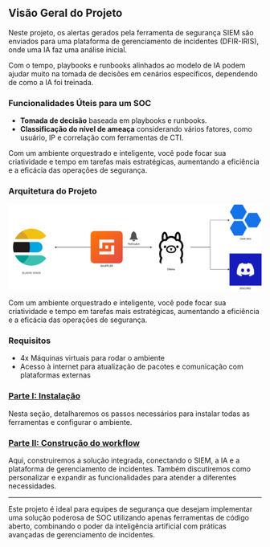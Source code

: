 
## Visão Geral do Projeto

Neste projeto, os alertas gerados pela ferramenta de segurança SIEM são enviados para uma plataforma de gerenciamento de incidentes (DFIR-IRIS), onde uma IA faz uma análise inicial.

Com o tempo, playbooks e runbooks alinhados ao modelo de IA podem ajudar muito na tomada de decisões em cenários específicos, dependendo de como a IA foi treinada.

### Funcionalidades Úteis para um SOC

- **Tomada de decisão** baseada em playbooks e runbooks.
- **Classificação do nível de ameaça** considerando vários fatores, como usuário, IP e correlação com ferramentas de CTI.

Com um ambiente orquestrado e inteligente, você pode focar sua criatividade e tempo em tarefas mais estratégicas, aumentando a eficiência e a eficácia das operações de segurança.


### Arquitetura do Projeto
![Workflow](https://github.com/carlossilva9867/soc-opensource-ia/blob/main/IMG/diagrama.png)

Com um ambiente orquestrado e inteligente, você pode focar sua criatividade e tempo em tarefas mais estratégicas, aumentando a eficiência e a eficácia das operações de segurança.

### Requisitos
- 4x Máquinas virtuais para rodar o ambiente
- Acesso à internet para atualização de pacotes e comunicação com plataformas externas

### [Parte I: Instalação](https://github.com/carlossilva9867/soc-opensource-ia/tree/main/PARTE%201%20-%20INSTALACAO)

Nesta seção, detalharemos os passos necessários para instalar todas as ferramentas e configurar o ambiente.

### [Parte II: Construção do workflow](https://github.com/carlossilva9867/soc-opensource-ia/tree/main/PARTE%202%20-%20CONFIGURA%C3%87%C3%83O)
Aqui, construiremos a solução integrada, conectando o SIEM, a IA e a plataforma de gerenciamento de incidentes. Também discutiremos como personalizar e expandir as funcionalidades para atender a diferentes necessidades.

---

Este projeto é ideal para equipes de segurança que desejam implementar uma solução poderosa de SOC utilizando apenas ferramentas de código aberto, combinando o poder da inteligência artificial com práticas avançadas de gerenciamento de incidentes.

